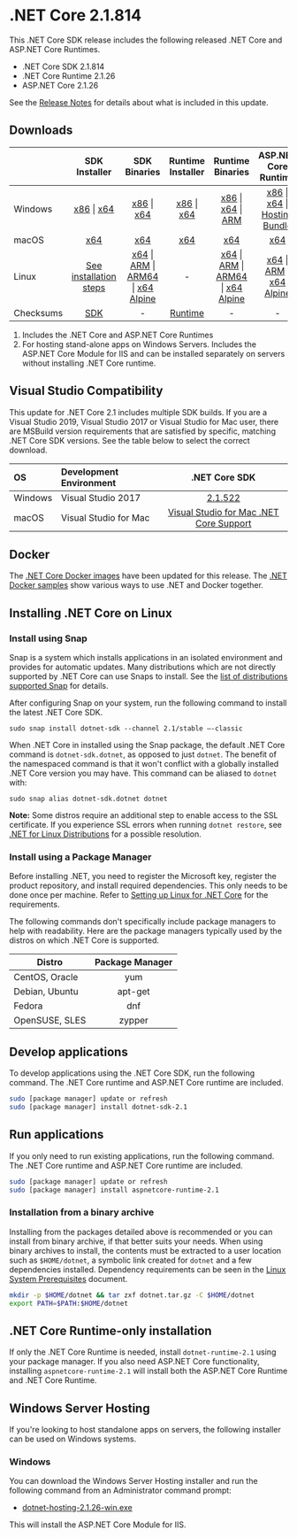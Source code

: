 # .NET Core 2.1.814

This .NET Core SDK release includes the following released .NET Core and ASP.NET Core Runtimes.

* .NET Core SDK 2.1.814
* .NET Core Runtime 2.1.26
* ASP.NET Core 2.1.26

See the [Release Notes](2.1.26.md) for details about what is included in this update.

## Downloads

|           | SDK Installer                        | SDK Binaries                 | Runtime Installer                                        | Runtime Binaries                                 | ASP.NET Core Runtime           |
| --------- | :------------------------------------------:     | :----------------------:                 | :---------------------------:                            | :-------------------------:                      | :-----------------:            |
| Windows   | [x86][dotnet-sdk-win-x86.exe] \| [x64][dotnet-sdk-win-x64.exe] | [x86][dotnet-sdk-win-x86.zip] \| [x64][dotnet-sdk-win-x64.zip] | [x86][dotnet-runtime-win-x86.exe] \| [x64][dotnet-runtime-win-x64.exe] | [x86][dotnet-runtime-win-x86.zip] \| [x64][dotnet-runtime-win-x64.zip] \| [ARM][dotnet-runtime-win-arm.zip] | [x86][aspnetcore-runtime-win-x86.exe] \| [x64][aspnetcore-runtime-win-x64.exe] \| [Hosting Bundle][dotnet-hosting-win.exe] |
| macOS     | [x64][dotnet-sdk-osx-x64.pkg]  | [x64][dotnet-sdk-osx-x64.tar.gz]     | [x64][dotnet-runtime-osx-x64.pkg] | [x64][dotnet-runtime-osx-x64.tar.gz] | [x64][aspnetcore-runtime-osx-x64.tar.gz] |
| Linux     | [See installation steps][linux-install]   | [x64][dotnet-sdk-linux-x64.tar.gz] \| [ARM][dotnet-sdk-linux-arm.tar.gz] \| [ARM64][dotnet-sdk-linux-arm64.tar.gz] \| [x64 Alpine][dotnet-sdk-linux-musl-x64.tar.gz] | - | [x64][dotnet-runtime-linux-x64.tar.gz] \| [ARM][dotnet-runtime-linux-arm.tar.gz] \| [ARM64][dotnet-runtime-linux-arm64.tar.gz] \| [x64 Alpine][dotnet-runtime-linux-musl-x64.tar.gz] | [x64][aspnetcore-runtime-linux-x64.tar.gz]  \| [ARM][aspnetcore-runtime-linux-arm.tar.gz] \| [x64 Alpine][aspnetcore-runtime-linux-musl-x64.tar.gz]
| Checksums | [SDK][checksums-sdk]                             | -                                        | [Runtime][checksums-runtime]                             | - | - |


1. Includes the .NET Core and ASP.NET Core Runtimes
2. For hosting stand-alone apps on Windows Servers. Includes the ASP.NET Core Module for IIS and can be installed separately on servers without installing .NET Core runtime.

## Visual Studio Compatibility

This update for .NET Core 2.1 includes multiple SDK builds. If you are a Visual Studio 2019, Visual Studio 2017 or Visual Studio for Mac user, there are MSBuild version requirements that are satisfied by specific, matching .NET Core SDK versions. See the table below to select the correct download.

| OS | Development Environment | .NET Core SDK |
| :-- | :-- | :--: |
| Windows | Visual Studio 2017 | [2.1.522](2.1.26.md) |
| macOS | Visual Studio for Mac | [Visual Studio for Mac .NET Core Support](https://learn.microsoft.com/visualstudio/mac/net-core-support) |


## Docker

The [.NET Core Docker images](https://hub.docker.com/_/microsoft-dotnet) have been updated for this release. The [.NET Docker samples](https://github.com/dotnet/dotnet-docker/blob/main/samples/README.md) show various ways to use .NET and Docker together.

## Installing .NET Core on Linux

### Install using Snap

Snap is a system which installs applications in an isolated environment and provides for automatic updates. Many distributions which are not directly supported by .NET Core can use Snaps to install. See the [list of distributions supported Snap](https://docs.snapcraft.io/installing-snapd/6735) for details.

After configuring Snap on your system, run the following command to install the latest .NET Core SDK.

`sudo snap install dotnet-sdk --channel 2.1/stable –-classic`

When .NET Core in installed using the Snap package, the default .NET Core command is `dotnet-sdk.dotnet`, as opposed to just `dotnet`. The benefit of the namespaced command is that it won't conflict with a globally installed .NET Core version you may have. This command can be aliased to `dotnet` with:

`sudo snap alias dotnet-sdk.dotnet dotnet`

**Note:** Some distros require an additional step to enable access to the SSL certificate. If you experience SSL errors when running `dotnet restore`, see [.NET for Linux Distributions](../../../linux.md) for a possible resolution.

### Install using a Package Manager

Before installing .NET, you need to register the Microsoft key, register the product repository, and install required dependencies. This only needs to be done once per machine. Refer to [Setting up Linux for .NET Core][linux-install] for the requirements.

The following commands don't specifically include package managers to help with readability. Here are the package managers typically used by the distros on which .NET Core is supported.

| Distro | Package Manager  |
| ---             | :----:  |
| CentOS, Oracle  | yum     |
| Debian, Ubuntu  | apt-get |
| Fedora          | dnf     |
| OpenSUSE, SLES  | zypper  |

## Develop applications

To develop applications using the .NET Core SDK, run the following command. The .NET Core runtime and ASP.NET Core runtime are included.

```bash
sudo [package manager] update or refresh
sudo [package manager] install dotnet-sdk-2.1
```

## Run applications

If you only need to run existing applications, run the following command. The .NET Core runtime and ASP.NET Core runtime are included.

```bash
sudo [package manager] update or refresh
sudo [package manager] install aspnetcore-runtime-2.1
```

### Installation from a binary archive

Installing from the packages detailed above is recommended or you can install from binary archive, if that better suits your needs. When using binary archives to install, the contents must be extracted to a user location such as `$HOME/dotnet`, a symbolic link created for `dotnet` and a few dependencies installed. Dependency requirements can be seen in the [Linux System Prerequisites](https://github.com/dotnet/core/blob/main/Documentation/linux.md) document.

```bash
mkdir -p $HOME/dotnet && tar zxf dotnet.tar.gz -C $HOME/dotnet
export PATH=$PATH:$HOME/dotnet
```

## .NET Core Runtime-only installation

If only the .NET Core Runtime is needed, install `dotnet-runtime-2.1` using your package manager. If you also need ASP.NET Core functionality, installing `aspnetcore-runtime-2.1` will install both the ASP.NET Core Runtime and .NET Core Runtime.

## Windows Server Hosting

If you're looking to host standalone apps on servers, the following installer can be used on Windows systems.

### Windows

You can download the Windows Server Hosting installer and run the following command from an Administrator command prompt:

* [dotnet-hosting-2.1.26-win.exe][dotnet-hosting-win.exe]

This will install the ASP.NET Core Module for IIS.

[blob-runtime]: https://builds.dotnet.microsoft.com/dotnet/Runtime/
[blob-sdk]: https://builds.dotnet.microsoft.com/dotnet/Sdk/
[release-notes]: 2.1.26.md

[checksums-runtime]: https://builds.dotnet.microsoft.com/dotnet/checksums/2.1.26-sha.txt
[checksums-sdk]: https://builds.dotnet.microsoft.com/dotnet/checksums/2.1.26-sha.txt

[linux-install]: https://learn.microsoft.com/dotnet/core/install/linux
[linux-install]: https://learn.microsoft.com/dotnet/core/install/linux


[//]: # ( Runtime 2.1.26)
[dotnet-runtime-linux-arm.tar.gz]: https://download.visualstudio.microsoft.com/download/pr/52126202-3b11-4c57-abcf-e6785b457d3b/ad4fdb33a45f1609ca648816809cdda4/dotnet-runtime-2.1.26-linux-arm.tar.gz
[dotnet-runtime-linux-arm64.tar.gz]: https://download.visualstudio.microsoft.com/download/pr/2bf29c8c-38ac-49fd-a025-bb98a6026b8a/2aecbd120ed7f3742fb20ef8fb7a5299/dotnet-runtime-2.1.26-linux-arm64.tar.gz
[dotnet-runtime-linux-musl-x64.tar.gz]: https://download.visualstudio.microsoft.com/download/pr/53121af1-4d0b-4bdb-8437-7e4d05fefec2/ec54855ab05b4d0a7763359accd1a11f/dotnet-runtime-2.1.26-linux-musl-x64.tar.gz
[dotnet-runtime-linux-x64.tar.gz]: https://download.visualstudio.microsoft.com/download/pr/5c00bafe-4ead-4e9a-82b6-884a9727e751/fdb7f6701e556d89b6884037cc9983cb/dotnet-runtime-2.1.26-linux-x64.tar.gz
[dotnet-runtime-osx-x64.pkg]: https://download.visualstudio.microsoft.com/download/pr/3ae95a85-8462-48bf-93b3-36c06503c963/3aa1ec7156426f37f24caac2e1cfd7f7/dotnet-runtime-2.1.26-osx-x64.pkg
[dotnet-runtime-osx-x64.tar.gz]: https://download.visualstudio.microsoft.com/download/pr/3d45ab34-41d7-4b03-9c63-c2cac3e34bfa/ade28caed6519aab9b45ec2a230d3655/dotnet-runtime-2.1.26-osx-x64.tar.gz
[dotnet-runtime-win-arm.zip]: https://download.visualstudio.microsoft.com/download/pr/3f75f681-9792-45c5-ae91-49caf1522ba8/bf1665017e2bafdb36269eddc27cd16e/dotnet-runtime-2.1.26-win-arm.zip
[dotnet-runtime-win-x64.exe]: https://download.visualstudio.microsoft.com/download/pr/0a7f035b-4367-49ab-9967-fc71c9b9ca85/c124b47ace07cc8d93713f0fbcedc398/dotnet-runtime-2.1.26-win-x64.exe
[dotnet-runtime-win-x64.zip]: https://download.visualstudio.microsoft.com/download/pr/d924d020-06cc-4500-b90a-d230056c2ebe/434fc8e5ea999711d025b27cd8733170/dotnet-runtime-2.1.26-win-x64.zip
[dotnet-runtime-win-x86.exe]: https://download.visualstudio.microsoft.com/download/pr/32d74f73-fcb1-42d8-912f-73e0f8489683/7adb8e13c890d95e82b2b6819c1e1565/dotnet-runtime-2.1.26-win-x86.exe
[dotnet-runtime-win-x86.zip]: https://download.visualstudio.microsoft.com/download/pr/e257e320-c8c4-40ed-8493-cc028c90cb41/597c6f16979f08c81b67e11358a0c7b2/dotnet-runtime-2.1.26-win-x86.zip

[//]: # ( ASP 2.1.26)
[aspnetcore-runtime-linux-arm.tar.gz]: https://download.visualstudio.microsoft.com/download/pr/5d5de5cd-5a86-41fb-ba6d-9672f25ffbe4/cd3ec8bb9f8e600249705d078c46418e/aspnetcore-runtime-2.1.26-linux-arm.tar.gz
[aspnetcore-runtime-linux-musl-x64.tar.gz]: https://download.visualstudio.microsoft.com/download/pr/44261a39-5045-418e-9a34-08a0d53e96e6/ab16ae2a67b1e517c4b3bbf2d076c36b/aspnetcore-runtime-2.1.26-linux-musl-x64.tar.gz
[aspnetcore-runtime-linux-x64.tar.gz]: https://download.visualstudio.microsoft.com/download/pr/29ba76e1-db96-4cbb-8964-0a6c859712c4/d6e56c1dacf78b6846464a77dda4115d/aspnetcore-runtime-2.1.26-linux-x64.tar.gz
[aspnetcore-runtime-osx-x64.tar.gz]: https://download.visualstudio.microsoft.com/download/pr/649a6bbc-b0c7-4a57-9683-04e5c806943f/0439b79da4f5a2c113a3102e60b05e20/aspnetcore-runtime-2.1.26-osx-x64.tar.gz
[aspnetcore-runtime-win-x64.exe]: https://download.visualstudio.microsoft.com/download/pr/50de78a9-36af-4500-a75d-8c3d13b15bb1/3bc0ecee1fd2724f75f041feeda5cb6d/aspnetcore-runtime-2.1.26-win-x64.exe
[aspnetcore-runtime-win-x64.zip]: https://download.visualstudio.microsoft.com/download/pr/94869d15-8424-4bf0-9824-7a0ba2162b2f/3ca5871f89c077c608f6374e58a92955/aspnetcore-runtime-2.1.26-win-x64.zip
[aspnetcore-runtime-win-x86.exe]: https://download.visualstudio.microsoft.com/download/pr/9f733b99-0cd3-4569-acde-40bcfcd86b70/57a09a183b7338af99181ed79e3025a6/aspnetcore-runtime-2.1.26-win-x86.exe
[aspnetcore-runtime-win-x86.zip]: https://download.visualstudio.microsoft.com/download/pr/e1953f09-8b30-4a40-b7ac-204149671d6d/2350c0ab769cbaff195c90dd920931bf/aspnetcore-runtime-2.1.26-win-x86.zip
[dotnet-hosting-win.exe]: https://download.visualstudio.microsoft.com/download/pr/24b6ff4e-0c2c-4955-abdc-b339df494a62/2d2edeafccfde9b8a33ced28cad5b7a7/dotnet-hosting-2.1.26-win.exe

[//]: # ( SDK 2.1.814 )
[dotnet-sdk-linux-arm.tar.gz]: https://download.visualstudio.microsoft.com/download/pr/e71188f5-730b-4452-b897-2f16a25cb35a/0240714ac64452802baf7a8f5c6750c6/dotnet-sdk-2.1.814-linux-arm.tar.gz
[dotnet-sdk-linux-arm64.tar.gz]: https://download.visualstudio.microsoft.com/download/pr/3d49abc4-f6c7-4a34-86bc-5d715b2a9b9b/4b9644bf81dc9b569e282b767379e190/dotnet-sdk-2.1.814-linux-arm64.tar.gz
[dotnet-sdk-linux-musl-x64.tar.gz]: https://download.visualstudio.microsoft.com/download/pr/a42362d9-eeb5-408e-8ed1-75a1ad13dff6/cc83c55a8839033dbd90ecf0c1d38841/dotnet-sdk-2.1.814-linux-musl-x64.tar.gz
[dotnet-sdk-linux-x64.tar.gz]: https://download.visualstudio.microsoft.com/download/pr/b44d40e6-fa23-4f2d-a0a9-4199731f0b1e/5e62077a9e8014d8d4c74aee5406e0c7/dotnet-sdk-2.1.814-linux-x64.tar.gz
[dotnet-sdk-osx-x64.pkg]: https://download.visualstudio.microsoft.com/download/pr/3a036a13-5995-444c-8021-ca3bdd593fcd/a24ab674317f489eb0f5f8c1d48816dd/dotnet-sdk-2.1.814-osx-x64.pkg
[dotnet-sdk-osx-x64.tar.gz]: https://download.visualstudio.microsoft.com/download/pr/16447743-5586-42c8-8048-f2c1a33a7fcb/c476a55427176b19de1ffb9e68fceaa7/dotnet-sdk-2.1.814-osx-x64.tar.gz
[dotnet-sdk-win-x64.exe]: https://download.visualstudio.microsoft.com/download/pr/c1fd12ab-c597-4cea-8272-874d260447c7/6499d1534178ed0e0abb6451b67133dd/dotnet-sdk-2.1.814-win-x64.exe
[dotnet-sdk-win-x64.zip]: https://download.visualstudio.microsoft.com/download/pr/ed6d97f4-c54b-486d-9d1c-f87abd2a6351/14e8f59624d70d24a325e4362f4cd040/dotnet-sdk-2.1.814-win-x64.zip
[dotnet-sdk-win-x86.exe]: https://download.visualstudio.microsoft.com/download/pr/583ccd29-41c9-4121-907b-d96d38a655a7/e6ad854e859b8eabdca6c2352881cb45/dotnet-sdk-2.1.814-win-x86.exe
[dotnet-sdk-win-x86.zip]: https://download.visualstudio.microsoft.com/download/pr/d658f116-e284-477d-8669-5e01174b2a82/0fdf474cc345ddec4280c824130f7467/dotnet-sdk-2.1.814-win-x86.zip

